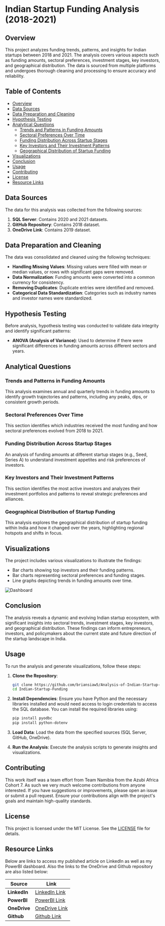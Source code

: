 # Indian Startup Funding Analysis (2018-2021)

## Overview

This project analyzes funding trends, patterns, and insights for Indian startups between 2018 and 2021. The analysis covers various aspects such as funding amounts, sectoral preferences, investment stages, key investors, and geographical distribution. The data is sourced from multiple platforms and undergoes thorough cleaning and processing to ensure accuracy and reliability.

## Table of Contents

- [Overview](#overview)
- [Data Sources](#data-sources)
- [Data Preparation and Cleaning](#data-preparation-and-cleaning)
- [Hypothesis Testing](#hypothesis-testing)
- [Analytical Questions](#analytical-questions)
  - [Trends and Patterns in Funding Amounts](#trends-and-patterns-in-funding-amounts)
  - [Sectoral Preferences Over Time](#sectoral-preferences-over-time)
  - [Funding Distribution Across Startup Stages](#funding-distribution-across-startup-stages)
  - [Key Investors and Their Investment Patterns](#key-investors-and-their-investment-patterns)
  - [Geographical Distribution of Startup Funding](#geographical-distribution-of-startup-funding)
- [Visualizations](#visualizations)
- [Conclusion](#conclusion)
- [Usage](#usage)
- [Contributing](#contributing)
- [License](#license)
- [Resource Links](#resource-links)

## Data Sources

The data for this analysis was collected from the following sources:
1. **SQL Server**: Contains 2020 and 2021 datasets.
2. **GitHub Repository**: Contains 2018 dataset.
3. **OneDrive Link**: Contains 2019 dataset.

## Data Preparation and Cleaning

The data was consolidated and cleaned using the following techniques:
- **Handling Missing Values**: Missing values were filled with mean or median values, or rows with significant gaps were removed.
- **Data Normalization**: Funding amounts were converted into a common currency for consistency.
- **Removing Duplicates**: Duplicate entries were identified and removed.
- **Categorical Data Standardization**: Categories such as industry names and investor names were standardized.

## Hypothesis Testing

Before analysis, hypothesis testing was conducted to validate data integrity and identify significant patterns:
- **ANOVA (Analysis of Variance)**: Used to determine if there were significant differences in funding amounts across different sectors and years.

## Analytical Questions

### Trends and Patterns in Funding Amounts

This analysis examines annual and quarterly trends in funding amounts to identify growth trajectories and patterns, including any peaks, dips, or consistent growth periods.

### Sectoral Preferences Over Time

This section identifies which industries received the most funding and how sectoral preferences evolved from 2018 to 2021.

### Funding Distribution Across Startup Stages

An analysis of funding amounts at different startup stages (e.g., Seed, Series A) to understand investment appetites and risk preferences of investors.

### Key Investors and Their Investment Patterns

This section identifies the most active investors and analyzes their investment portfolios and patterns to reveal strategic preferences and alliances.

### Geographical Distribution of Startup Funding

This analysis explores the geographical distribution of startup funding within India and how it changed over the years, highlighting regional hotspots and shifts in focus.

## Visualizations

The project includes various visualizations to illustrate the findings:
- Bar charts showing top investors and their funding patterns.
- Bar charts representing sectoral preferences and funding stages.
- Line graphs depicting trends in funding amounts over time.

![Dashboard]([image_url](https://github.com/briansiaw5/Analysis-of-Indian-Startup-Funding/blob/main/Dashboard.png))


## Conclusion

The analysis reveals a dynamic and evolving Indian startup ecosystem, with significant insights into sectoral trends, investment stages, key investors, and geographical distribution. These findings can inform entrepreneurs, investors, and policymakers about the current state and future direction of the startup landscape in India.

## Usage

To run the analysis and generate visualizations, follow these steps:

1. **Clone the Repository**:
    ```bash
    git clone https://github.com/briansiaw5/Analysis-of-Indian-Startup-Funding.git
    cd Indian-Startup-Funding
    ```

2. **Install Dependencies**:
    Ensure you have Python and the necessary libraries installed and would need access to login credentials to access the SQL database. You can install the required libraries using:
    ```bash
    pip install pyodbc
    pip install python-dotenv
    ```

3. **Load Data**:
    Load the data from the specified sources (SQL Server, GitHub, OneDrive).

4. **Run the Analysis**:
    Execute the analysis scripts to generate insights and visualizations.

## Contributing

This work itself was a team effort from Team Namibia from the Azubi Africa Cohort 7. As such we very much welcome contributions from anyone interested. If you have suggestions or improvements, please open an issue or submit a pull request. Ensure your contributions align with the project's goals and maintain high-quality standards.

## License

This project is licensed under the MIT License. See the [LICENSE](LICENSE) file for details.

## Resource Links

Below are links to access my published article on LinkedIn as well as my PowerBI dashboard. Also the links to the OneDrive and Github repository are also listed below:

| Source           | Link                                                                                      |
|------------------|-------------------------------------------------------------------------------------------|
| **LinkedIn**     | [LinkedIn Link](https://www.linkedin.com/posts/brian-siaw_my-article-analyzing-the-funding-of-startups-activity-7205670977886679040-O0v5?utm_source=share&utm_medium=member_desktop)                                                                                          |
| **PowerBI**      | [PowerBI Link](https://app.powerbi.com/groups/me/reports/539164b4-9b08-4401-bf3e-869619fd38a9?ctid=4487b52f-f118-4830-b49d-3c298cb71075&amp;pbi_source=linkShare)  |
| **OneDrive**     | [OneDrive Link](https://azubiafrica-my.sharepoint.com/personal/teachops_azubiafrica_org/_layouts/15/onedrive.aspx?id=%2Fpersonal%2Fteachops%5Fazubiafrica%5Forg%2FDocuments%2FCareer%20Accelerator%20Data%5FSets%2FLP1%20Datasets&ga=1)  |
| **Github**       | [Github Link](https://github.com/Azubi-Africa/Career_Accelerator_LP1-Data_Analysis)                                            |

